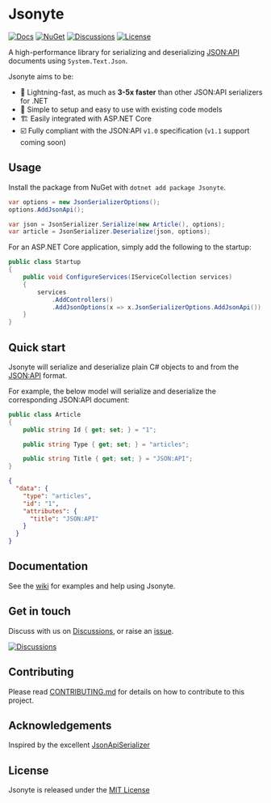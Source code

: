 # Jsonyte

[![Docs](https://img.shields.io/badge/docs-wiki-blue.svg?style=for-the-badge)](https://github.com/jsonyte/jsonyte/wiki) [![NuGet](https://img.shields.io/nuget/v/Jsonyte?style=for-the-badge)](https://www.nuget.org/packages/Jsonyte) [![Discussions](https://img.shields.io/badge/DISCUSS-ON%20GITHUB-yellow?style=for-the-badge)](https://github.com/jsonyte/jsonyte/discussions) [![License](https://img.shields.io/github/license/jsonyte/jsonyte?style=for-the-badge)](https://github.com/jsonyte/jsonyte/blob/master/LICENSE)

A high-performance library for serializing and deserializing [JSON:API](https://jsonapi.org) documents using `System.Text.Json`.

Jsonyte aims to be:

- 🏃 Lightning-fast, as much as **3-5x faster** than other JSON:API serializers for .NET
- 🤝 Simple to setup and easy to use with existing code models
- 🏗️ Easily integrated with ASP.NET Core
- ☑️ Fully compliant with the JSON:API `v1.0` specification (`v1.1` support coming soon)

## Usage
Install the package from NuGet with `dotnet add package Jsonyte`.

```csharp
var options = new JsonSerializerOptions();
options.AddJsonApi();

var json = JsonSerializer.Serialize(new Article(), options);
var article = JsonSerializer.Deserialize(json, options);
```

For an ASP.NET Core application, simply add the following to the startup:
```csharp
public class Startup
{
    public void ConfigureServices(IServiceCollection services)
    {
        services
            .AddControllers()
            .AddJsonOptions(x => x.JsonSerializerOptions.AddJsonApi());
    }
}
```

## Quick start
Jsonyte will serialize and deserialize plain C# objects to and from the [JSON:API](https://jsonapi.org) format.

For example, the below model will serialize and deserialize the corresponding JSON:API document:

```csharp
public class Article
{
    public string Id { get; set; } = "1";

    public string Type { get; set; } = "articles";

    public string Title { get; set; } = "JSON:API";
}
```

```json
{
  "data": {
    "type": "articles",
    "id": "1",
    "attributes": {
      "title": "JSON:API"
    }
  }
}
```

## Documentation
See the [wiki](https://github.com/jsonyte/jsonyte/wiki) for examples and help using Jsonyte.

## Get in touch
Discuss with us on [Discussions](https://github.com/jsonyte/jsonyte/discussions), or raise an [issue](https://github.com/jsonyte/jsonyte/issues).

[![Discussions](https://img.shields.io/badge/DISCUSS-ON%20GITHUB-yellow?style=for-the-badge)](https://github.com/jsonyte/jsonyte/discussions)

## Contributing
Please read [CONTRIBUTING.md](CONTRIBUTING.md) for details on how to contribute to this project.

## Acknowledgements
Inspired by the excellent [JsonApiSerializer](https://github.com/codecutout/JsonApiSerializer)

## License
Jsonyte is released under the [MIT License](LICENSE)
